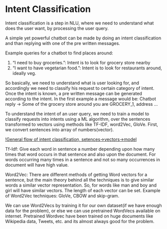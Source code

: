 # Intent Classification

Intent classification is a step in NLU, where we need to understand what does the user want, by processing the user query.

A simple yet powerful chatbot can be made by doing an intent classification and than replying with one of the pre written messages.

Example queries for a chatbot to find places around:

1.	“I need to buy groceries.”: Intent is to look for grocery store nearby
2.	“I want to have vegetarian food.”: Intent is to look for restaurants around, ideally veg.

So basically, we need to understand what is user looking for, and accordingly we need to classify his request to certain category of intent. Once the intent is known, a pre written message can be generated according to the intent. In the first example a message would be:
Chatbot reply ->	Some of the grocery store around you are GROCERY_1, address …

To understand the intent of an user query, we need to train a model to classify requests into intents using a ML algorithm, over the sentences transformed to vectors using methods like TF-IDF, word2Vec, GloVe. First, we convert sentences into array of numbers(vector).

[!General flow of intent classification, setences->vectors->model](./Intent_classification.png)

Tf-Idf: Give each word in sentence a number depending upon how many times that word occurs in that sentence and also upon the document. For words occurring many times in a sentence and not so many occurrences in document will have high value.	

Word2Vec: There are different methods of getting Word vectors for a sentence, but the main theory behind all the techniques is to give similar words a similar vector representation. So, for words like man and boy and girl will have similar vectors. The length of each vector can be set. Example of Word2Vec techniques:  GloVe, CBOW and skip-gram.

We can use Word2Vecs by training it for our own dataset(if we have enough data for the problem), or else we can use pretrained WordVecs available on internet. Pretrained Wordvec have been trained on huge documents like Wikipedia data, Tweets, etc. and its almost always good for the problem.


